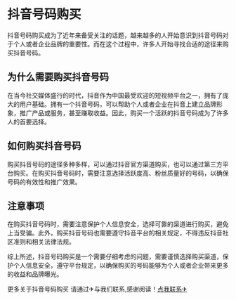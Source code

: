 # 抖音号码购买

抖音号码购买成为了近年来备受关注的话题，越来越多的人开始意识到抖音号码对于个人或者企业品牌的重要性。而在这个过程中，许多人开始寻找合适的途径来购买抖音号码。

## 为什么需要购买抖音号码

在当今社交媒体盛行的时代，抖音作为中国最受欢迎的短视频平台之一，拥有了庞大的用户基础。拥有一个抖音号码，可以帮助个人或者企业在抖音上建立品牌形象，推广产品或服务，甚至赚取收益。因此，购买一个活跃的抖音号码成为了许多人的首要选择。

## 如何购买抖音号码

购买抖音号码的途径多种多样，可以通过抖音官方渠道购买，也可以通过第三方平台购买。在购买抖音号码时，需要注意选择活跃度高、粉丝质量好的号码，以确保号码的有效性和推广效果。

## 注意事项

在购买抖音号码时，需要注意保护个人信息安全，选择可靠的渠道进行购买，避免上当受骗。此外，购买抖音号码也需要遵守抖音平台的相关规定，不得违反抖音社区准则和相关法律法规。

综上所述，抖音号码购买是一个需要仔细考虑的问题，需要谨慎选择购买渠道，保护个人信息安全，遵守平台规定，以确保购买的号码能够为个人或者企业带来更多的收益和品牌曝光。

更多关于抖音号码购买 请通过✈与我们联系,感谢阅读！[点我联系✈](https://help.G208.com)